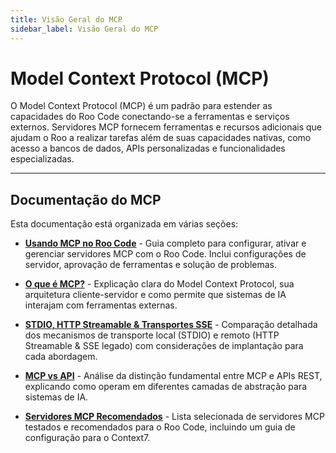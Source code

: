 ```yaml
---
title: Visão Geral do MCP
sidebar_label: Visão Geral do MCP
---
```


# Model Context Protocol (MCP)

O Model Context Protocol (MCP) é um padrão para estender as capacidades do Roo Code conectando-se a ferramentas e serviços externos. Servidores MCP fornecem ferramentas e recursos adicionais que ajudam o Roo a realizar tarefas além de suas capacidades nativas, como acesso a bancos de dados, APIs personalizadas e funcionalidades especializadas.

---

## Documentação do MCP

Esta documentação está organizada em várias seções:

* [**Usando MCP no Roo Code**](/features/mcp/using-mcp-in-roo) - Guia completo para configurar, ativar e gerenciar servidores MCP com o Roo Code. Inclui configurações de servidor, aprovação de ferramentas e solução de problemas.

* [**O que é MCP?**](/features/mcp/what-is-mcp) - Explicação clara do Model Context Protocol, sua arquitetura cliente-servidor e como permite que sistemas de IA interajam com ferramentas externas.

* [**STDIO, HTTP Streamable & Transportes SSE**](/features/mcp/server-transports) - Comparação detalhada dos mecanismos de transporte local (STDIO) e remoto (HTTP Streamable & SSE legado) com considerações de implantação para cada abordagem.

* [**MCP vs API**](/features/mcp/mcp-vs-api) - Análise da distinção fundamental entre MCP e APIs REST, explicando como operam em diferentes camadas de abstração para sistemas de IA.

* [**Servidores MCP Recomendados**](/features/mcp/recommended-mcp-servers) - Lista selecionada de servidores MCP testados e recomendados para o Roo Code, incluindo um guia de configuração para o Context7.
